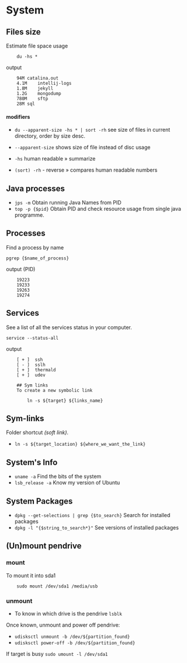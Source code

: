 # System

## Files size
Estimate file space usage

		du -hs *

output

		94M	catalina.out
		4.1M	intellij-logs
		1.8M	jekyll
		1.2G	mongodump
		780M	sftp
		28M	sql

#### modifiers
* `du --apparent-size -hs * | sort -rh` see size of files in current directory, order by size desc.


* `--apparent-size` shows size of file instead of disc usage
* `-hs` human readable » summarize
* `(sort) -rh` - reverse » compares human readable numbers

## Java processes
* `jps -m` Obtain running Java Names from PID
* `top -p {$pid}` Obtain PID and check resource usage from single java programme.

## Processes
Find a process by name

	pgrep {$name_of_process}

 output (PID)

		19223
		19233
		19263
		19274


## Services
See a list of all the services status in your computer.

	service --status-all

output

		[ + ]  ssh
		[ - ]  sslh
		[ + ]  thermald
		[ + ]  udev

		## Sym links
		To create a new symbolic link

			ln -s ${target} ${links_name}

## Sym-links
Folder shortcut _(soft link)_.

* `ln -s ${target_location} ${where_we_want_the_link}`

## System's Info
* `uname -a` Find the bits of the system
* `lsb_release -a` Know my version of Ubuntu


## System Packages
* `dpkg --get-selections | grep {$to_search}` Search for installed packages
* `dpkg -l "{$string_to_search*}"` See versions of installed packages

## (Un)mount pendrive
### mount
To mount it into sda1

		sudo mount /dev/sda1 /media/usb

### unmount
* To know in which drive is the pendrive `lsblk`  

Once known, unmount and power off pendrive:
* `udisksctl unmount -b /dev/${partition_found}`  
* `udisksctl power-off -b /dev/${partition_found}`

If target is busy `sudo umount -l /dev/sda1`
